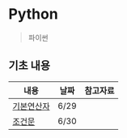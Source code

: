 # Python

> 파이썬

## 기초 내용

| 내용                    | 날짜 | 참고자료 |
| ----------------------- | ---- | -------- |
| [기본연산자](./01_기초) | 6/29 |          |
| [조건문](./02_조건문)   | 6/30 |          |

